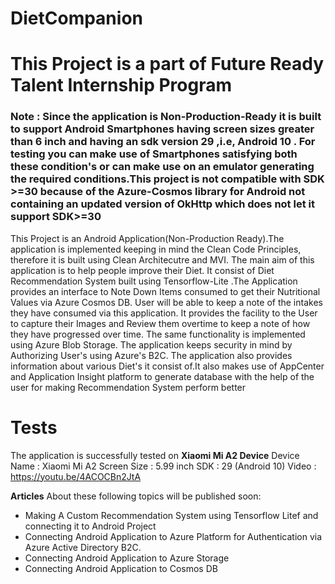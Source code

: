 # DietCompanion
# This Project is a part of Future Ready Talent Internship Program 


### Note : Since the application is Non-Production-Ready it is built to support Android Smartphones having screen sizes greater than 6 inch and having an sdk version 29 ,i.e, Android 10 . For testing you can make use of Smartphones satisfying both these condition's or can make use on an emulator generating the required conditions.This project is not compatible with SDK >=30 because of the Azure-Cosmos library for Android not containing an updated version of OkHttp which does not let it support SDK>=30



This Project is an Android Application(Non-Production Ready).The application is implemented keeping in mind the Clean Code Principles, therefore it is built using Clean Architecutre and MVI. The main aim of this application is to help people improve their Diet. It consist of Diet Recommendation System built using Tensorflow-Lite .The Application provides an interface to Note Down Items consumed to get their Nutritional Values via Azure Cosmos DB. User will be able to keep a note of the intakes they have consumed via this application. It provides the facility to the User to capture their Images and Review them overtime to keep a note of how they have progressed over time. The same functionality is implemented using Azure Blob Storage. The application keeps security in mind by Authorizing User's using Azure's B2C. The application also provides information about various Diet's it consist of.It also makes use of AppCenter and Application Insight platform to generate database with the help of the user for making Recommendation System perform better 

# Tests
The application is successfully tested on **Xiaomi Mi A2 Device**
Device Name : Xiaomi Mi A2 
Screen Size : 5.99 inch 
SDK : 29 (Android 10)
Video : https://youtu.be/4ACOCBn2JtA


**Articles** About these following topics will be published soon:

* Making A Custom Recommendation System using Tensorflow Litef and connecting it to Android Project
* Connecting Android Application to Azure Platform for Authentication via Azure Active Directory B2C.
* Connecting Android Application to Azure Storage 
* Connecting Android Application to Cosmos DB
